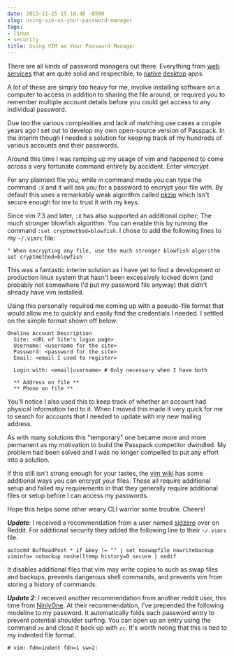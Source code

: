 ```yaml
---
date: 2013-11-25 15:10:46 -0500
slug: using-vim-as-your-password-manager
tags:
- linux
- security
title: Using VIM as Your Password Manager
---
```


There are all kinds of password managers out there. Everything from [web
services][1] that are quite solid and respectible, to [native][2] [desktop][3]
apps.

A lot of these are simply too heavy for me, involve installing software on a
computer to access in addition to sharing the file around, or required you to
remember multiple account details before you could get access to any individual
password.

Due too the various complexities and lack of matching use cases a couple years
ago I set out to develop my own open-source version of Passpack. In the interim
though I needed a solution for keeping track of my hundreds of various accounts
and their passwords.

Around this time I was ramping up my usage of vim and happened to come across a
very fortunate command entirely by accident. Enter *vimcrypt*.

For any plaintext file you, while in command mode you can type the command `:X`
and it will ask you for a password to encrypt your file with. By default this
uses a remarkably weak algorithm called [pkzip][4] which isn't secure enough
for me to trust it with my keys.

Since vim 7.3 and later, `:X` has also supported an additional cipher; The much
stronger blowfish algorithm. You can enable this by running the command `:set
cryptmethod=blowfish`. I chose to add the following lines to my `~/.vimrc`
file:

```
" When encrypting any file, use the much stronger blowfish algorithm
set cryptmethod=blowfish
```

This was a fantastic interim solution as I have yet to find a development or
production linux system that hasn't been excessively locked down (and probably
not somewhere I'd put my password file anyway) that didn't already have vim
installed.

Using this personally required me coming up with a pseudo-file format that
would allow me to quickly and easily find the credentials I needed. I settled
on the simple format shown off below:

```
Oneline Account Description
  Site: <URL of Site's login page>
  Username: <username for the site>
  Password: <password for the site>
  Email: <email I used to register>

  Login with: <email|username> # Only necessary when I have both

  ** Address on file **
  ** Phone on file **
```

You'll notice I also used this to keep track of whether an account had physical
information tied to it. When I moved this made it very quick for me to search
for accounts that I needed to update with my new mailing address.

As with many solutions this "temporary" one became more and more permanent as
my motivation to build the Passpack competitor dwindled. My problem had been
solved and I was no longer compelled to put any effort into a solution.

If this still isn't strong enough for your tastes, the [vim wiki][5] has some
additional ways you can encrypt your files. These all require additional setup
and failed my requirements in that they generally require additional files or
setup before I can access my passwords.

Hope this helps some other weary CLI warrior some trouble. Cheers!

***Update***: I received a recommendation from a user named [sigzero][6] over
on Reddit. For additional security they added the following line to their
`~/.vimrc` file.

```
autocmd BufReadPost * if &key != "" | set noswapfile nowritebackup viminfo= nobackup noshelltemp history=0 secure | endif
```

It disables additional files that vim may write copies to such as swap files
and backups, prevents dangerous shell commands, and prevents vim from storing a
history of commands.

***Update 2***: I received another recommendation from another reddit user,
this time from [NinlyOne][7].  At their recommendation, I've prepended the
following modeline to my password.  It automatically folds each password entry
to prevent potential shoulder surfing. You can open up an entry using the
command `zo` and close it back up with `zc`. It's worth noting that this is
tied to my indented file format.

```
# vim: fdm=indent fdn=1 sw=2:
```

[1]: https://www.passpack.com/en/home/
[2]: https://lastpass.com/
[3]: http://keepass.info/
[4]: https://en.wikipedia.org/wiki/PKZIP
[5]: http://vim.wikia.com/wiki/Encryption
[6]: http://www.reddit.com/r/vim/comments/1rg3ji/wrote_up_my_thoughts_on_using_vim_as_a_password/cdn20o8
[7]: http://www.reddit.com/r/vim/comments/1rg3ji/wrote_up_my_thoughts_on_using_vim_as_a_password/cdnn94z
